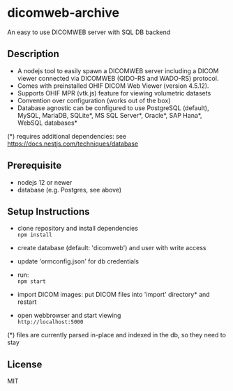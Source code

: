 # dicomweb-archive

An easy to use DICOMWEB server with SQL DB backend

## Description
* A nodejs tool to easily spawn a DICOMWEB server including a DICOM viewer connected via DICOMWEB (QIDO-RS and WADO-RS) protocol.
* Comes with preinstalled OHIF DICOM Web Viewer (version 4.5.12).
* Supports OHIF MPR (vtk.js) feature for viewing volumetric datasets
* Convention over configuration (works out of the box)
* Database agnostic can be configured to use PostgreSQL (default), MySQL, MariaDB, SQLite*, MS SQL Server*, Oracle*, SAP Hana*, WebSQL databases*

(*) requires additional dependencies: see https://docs.nestjs.com/techniques/database

## Prerequisite

* nodejs 12 or newer
* database (e.g. Postgres, see above)

## Setup Instructions

* clone repository and install dependencies  
  ```npm install```

* create database (default: 'dicomweb') and user with write access

* update 'ormconfig.json' for db credentials

* run:  
  ```npm start```

* import DICOM images: put DICOM files into 'import' directory* and restart  

* open webbrowser and start viewing  
  ```http://localhost:5000```

(*) files are currently parsed in-place and indexed in the db, so they need to stay

## License
MIT
